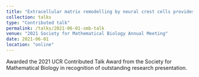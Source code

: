 ```yaml
---
title: "Extracellular matrix remodelling by neural crest cells provides a robust mechanism for collective migration"
collection: talks
type: "Contributed talk"
permalink: /talks/2021-06-01-smb-talk
venue: "2021 Society for Mathematical Biology Annual Meeting"
date: 2021-06-01
location: "online"
---
```


Awarded the 2021 UCR Contributed Talk Award from the Society for Mathematical Biology in recognition of outstanding research presentation.
<!-- This is a description of your talk, which is a markdown files that can be all markdown-ified like any other post. Yay markdown! -->
